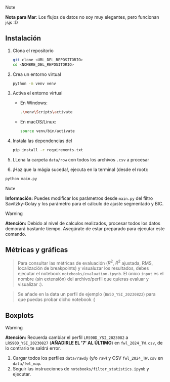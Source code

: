 
> [!NOTE] 
**Nota para Mar**: Los flujos de datos no soy muy elegantes, pero funcionan jsjs :D


## Instalación

1. Clona el repositorio
    ```sh
    git clone <URL_DEL_REPOSITORIO>
    cd <NOMBRE_DEL_REPOSITORIO>
    ```

2. Crea un entorno virtual

    ```sh
    python -m venv venv
    ```

4. Activa el entorno virtual
    - En Windows:
        ```sh
        .\venv\Scripts\activate
        ```
    - En macOS/Linux:
        ```sh
        source venv/bin/activate
        ```

5. Instala las dependencias del 
    ```sh
    pip install -r requirements.txt
    ```

6. LLena la carpeta `data/row` con todos los archivos `.csv` a procesar

7. ¡Haz que la mágia suceda!, ejecuta en la terminal (desde el root): 

```sh
python main.py
```

> [!NOTE]
**Información:** Puedes modificar los parámetros desde `main.py` del filtro Savitzky-Golay y los parámetro para el cálculo de ajuste segmentado y BIC.

> [!WARNING]
**Atención:** Debido al nivel de calculos realizados, procesar todos los datos demorará bastante tiempo. Asegúrate de estar preparado para ejecutar este comando. 

## Métricas y gráficas

> Para consultar las métricas de evaluación ($R^2$, $R^2$ ajustada, RMS, localización de breakpoints) y visualuzar los resultados, debes ejecutar el notebook `notebooks/evaluation.ipynb`. El único `input` es el nombre (sin extensión) del archivo/perfil que quieras evaluar y visualizar :). 

> Se añade en la data un perfil de ejemplo (`BW5D_YSI_20230822`) para que puedas probar dicho notebook :) 


## Boxplots 

> [!WARNING]
**Atención:** Recuerda cambiar el perfil `LRS90D_YSI_2023082` a `LRS90D_YSI_20230827` (**AÑADIRLE EL '7' AL ÚLTIMO**) en `fwl_2024_TW.csv`, de lo contrario te saldrá error.


1. Cargar todos los perfiles `data/rawdy` (y/o `raw`) y CSV `fwl_2024_TW.csv` en `data/fwl_map`.
2. Seguir las instrucciones de `notebooks/filter_statistics.ipynb` y ejecutar.
